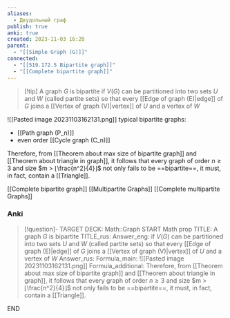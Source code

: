 ```yaml
---
aliases:
  - Двудольный граф
publish: true
anki: true
created: 2023-11-03 16:20
parent:
  - "[[Simple Graph (G)]]"
connected:
  - "[[519.172.5 Bipartite graph]]"
  - "[[Complete bipartite graph]]"
---
```


> [!tip] A graph $G$ is bipartite 
if $V(G)$ can be partitioned into two sets $U$ and $W$ (called partite sets) so that every  [[Edge of graph (E)|edge]] of $G$ joins a [[Vertex of graph (V)|vertex]]  of $U$ and a vertex of $W$

![[Pasted image 20231103162131.png]]
typical bipartite graphs:
- [[Path graph (P_n)]]
- even order [[Cycle graph (C_n)]]


Therefore, from [[Theorem about max size of bipartite graph]] and [[Theorem about triangle in graph]], it follows that every graph of order $n ≥ 3$ and size $m > ⌊\frac{n^2}{4}⌋$ not only fails to be ==bipartite==, it must, in fact, contain a [[Triangle]].

[[Complete bipartite graph]]
[[Multipartite Graphs]]
[[Complete multipartite Graphs]]


### Anki
> [!question]-
TARGET DECK: Math::Graph
START
Math prop
TITLE: A graph $G$ is bipartite 
TITLE_rus: 
Answer_eng: if $V(G)$ can be partitioned into two sets $U$ and $W$ (called partite sets) so that every  [[Edge of graph (E)|edge]] of $G$ joins a [[Vertex of graph (V)|vertex]]  of $U$ and a vertex of $W$
Answer_rus: 
Formula_main: ![[Pasted image 20231103162131.png]]
Formula_additional: Therefore, from [[Theorem about max size of bipartite graph]] and [[Theorem about triangle in graph]], it follows that every graph of order $n ≥ 3$ and size $m > ⌊\frac{n^2}{4}⌋$ not only fails to be ==bipartite==, it must, in fact, contain a [[Triangle]].
<!--ID: 1699126412967-->
END